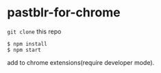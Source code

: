 pastblr-for-chrome
==================

```git clone``` this repo

```
$ npm install
$ npm start
```

add to chrome extensions(require developer mode).
